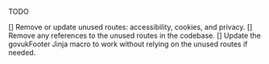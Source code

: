 TODO

 [] Remove or update unused routes: accessibility, cookies, and privacy.
 [] Remove any references to the unused routes in the codebase.
 [] Update the govukFooter Jinja macro to work without relying on the unused routes if needed.
